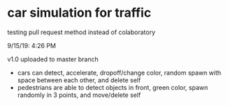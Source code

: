 # car simulation for traffic
testing pull request method instead of colaboratory

9/15/19:
4:26 PM

v1.0 uploaded to master branch
- cars can detect, accelerate, dropoff/change color, random spawn with space between each other, and delete self
- pedestrians are able to detect objects in front, green color, spawn randomly in 3 points, and move/delete self
